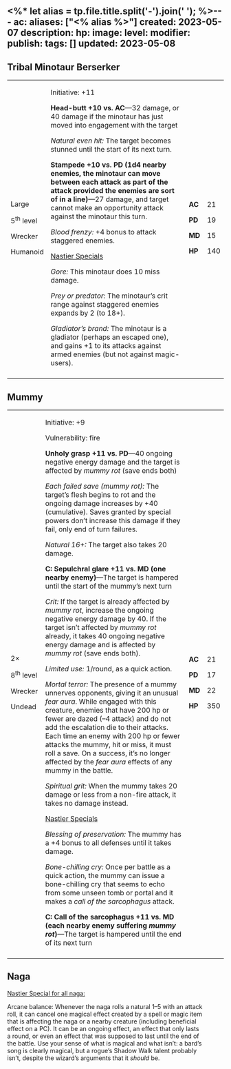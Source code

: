 <%* let alias = tp.file.title.split('-').join(' '); %>---
ac: 
aliases: ["<% alias %>"]
created: 2023-05-07
description: 
hp: 
image: 
level: 
modifier: 
publish: 
tags: []
updated: 2023-05-08
---

## Tribal Minotaur Berserker

<table>
<colgroup>
<col style="width: 16%" />
<col style="width: 71%" />
<col style="width: 5%" />
<col style="width: 6%" />
</colgroup>
<tbody>
<tr class="odd">
<td><p>Large</p>
<p>5<sup>th</sup> level</p>
<p>Wrecker</p>
<p>Humanoid</p></td>
<td><p>Initiative: +11</p>
<p><strong>Head-butt +10 vs. AC</strong>—32 damage, or 40 damage if the
minotaur has just moved into engagement with the target</p>
<p><em>Natural even hit:</em> The target becomes stunned until the start
of its next turn.</p>
<p><strong>Stampede +10 vs. PD (1d4 nearby enemies, the minotaur can
move between each attack as part of the attack provided the enemies are
sort of in a line)</strong>—27 damage, and target cannot make an
opportunity attack against the minotaur this turn.</p>
<p><em>Blood frenzy:</em> +4 bonus to attack staggered enemies.</p>
<p><u>Nastier Specials</u></p>
<p><em>Gore:</em> This minotaur does 10 miss damage.</p>
<p><em>Prey or predator:</em> The minotaur’s crit range against
staggered enemies expands by 2 (to 18+).</p>
<p><em>Gladiator’s brand:</em> The minotaur is a gladiator (perhaps an
escaped one), and gains +1 to its attacks against armed enemies (but not
against magic-users).</p></td>
<td><p><strong>AC</strong></p>
<p><strong>PD</strong></p>
<p><strong>MD</strong></p>
<p><strong>HP</strong></p></td>
<td><p>21</p>
<p>19</p>
<p>15</p>
<p>140</p></td>
</tr>
<tr class="even">
<td></td>
<td></td>
<td></td>
<td></td>
</tr>
</tbody>
</table>

## Mummy

<table>
<colgroup>
<col style="width: 16%" />
<col style="width: 71%" />
<col style="width: 5%" />
<col style="width: 6%" />
</colgroup>
<tbody>
<tr class="odd">
<td><p>2×</p>
<p>8<sup>th</sup> level</p>
<p>Wrecker</p>
<p>Undead</p></td>
<td><p>Initiative: +9</p>
<p>Vulnerability: fire</p>
<p><strong>Unholy grasp +11 vs. PD</strong>—40 ongoing negative energy
damage and the target is affected by <em>mummy rot</em> (save ends
both)</p>
<p><em>Each failed save (mummy rot):</em> The target’s flesh begins to
rot and the ongoing damage increases by +40 (cumulative). Saves granted
by special powers don’t increase this damage if they fail, only end of
turn failures.</p>
<p><em>Natural 16+:</em> The target also takes 20 damage.</p>
<p><strong>C: Sepulchral glare +11 vs. MD (one nearby
enemy)</strong>—The target is hampered until the start of the mummy’s
next turn</p>
<p><em>Crit:</em> If the target is already affected by <em>mummy
rot</em>, increase the ongoing negative energy damage by 40. If the
target isn’t affected by <em>mummy rot</em> already, it takes 40 ongoing
negative energy damage and is affected by <em>mummy rot</em> (save ends
both).</p>
<p><em>Limited use:</em> 1/round, as a quick action.</p>
<p><em>Mortal terror:</em> The presence of a mummy unnerves opponents,
giving it an unusual <em>fear aura</em>. While engaged with this
creature, enemies that have 200 hp or fewer are dazed (–4 attack) and do
not add the escalation die to their attacks. Each time an enemy with 200
hp or fewer attacks the mummy, hit or miss, it must roll a save. On a
success, it’s no longer affected by the <em>fear aura</em> effects of
any mummy in the battle.</p>
<p><em>Spiritual grit:</em> When the mummy takes 20 damage or less from
a non-fire attack, it takes no damage instead.</p>
<p><u>Nastier Specials</u></p>
<p><em>Blessing of preservation:</em> The mummy has a +4 bonus to all
defenses until it takes damage.</p>
<p><em>Bone-chilling cry:</em> Once per battle as a quick action, the
mummy can issue a bone-chilling cry that seems to echo from some unseen
tomb or portal and it makes a <em>call of the sarcophagus</em>
attack.</p>
<p><strong>C: Call of the sarcophagus +11 vs. MD (each nearby enemy
suffering <em>mummy rot</em>)</strong>—The target is hampered until the
end of its next turn</p></td>
<td><p><strong>AC</strong></p>
<p><strong>PD</strong></p>
<p><strong>MD</strong></p>
<p><strong>HP</strong></p></td>
<td><p>21</p>
<p>17</p>
<p>22</p>
<p>350</p></td>
</tr>
<tr class="even">
<td></td>
<td></td>
<td></td>
<td></td>
</tr>
</tbody>
</table>

## Naga

<u>Nastier Special for all naga:</u>

Arcane balance: Whenever the naga rolls a natural 1–5 with an attack  
roll, it can cancel one magical effect created by a spell or magic item  
that is affecting the naga or a nearby creature (including beneficial  
effect on a PC). It can be an ongoing effect, an effect that only lasts  
a round, or even an effect that was supposed to last until the end of  
the battle. Use your sense of what is magical and what isn’t: a bard’s  
song is clearly magical, but a rogue’s Shadow Walk talent probably  
isn’t, despite the wizard’s arguments that it *should* be.
